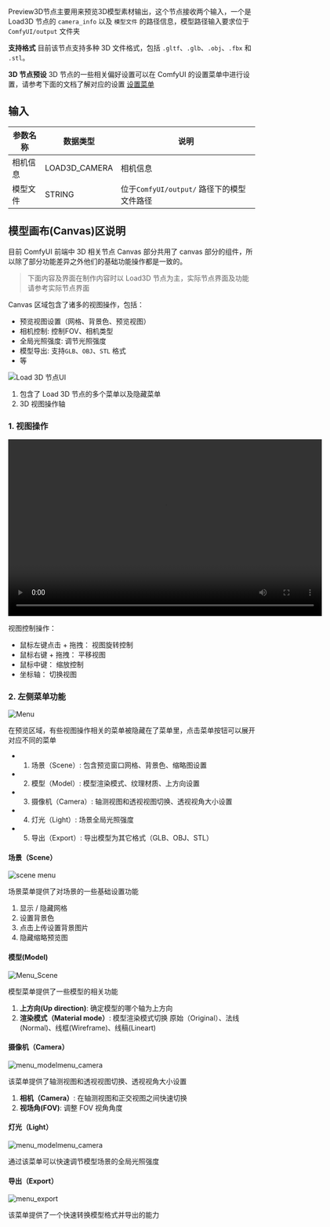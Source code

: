 Preview3D节点主要用来预览3D模型素材输出，这个节点接收两个输入，一个是 Load3D 节点的 `camera_info` 以及 `模型文件` 的路径信息，模型路径输入要求位于 `ComfyUI/output` 文件夹

**支持格式**
目前该节点支持多种 3D 文件格式，包括 `.gltf`、`.glb`、`.obj`、`.fbx` 和 `.stl`。

**3D 节点预设**
3D 节点的一些相关偏好设置可以在 ComfyUI 的设置菜单中进行设置，请参考下面的文档了解对应的设置
[设置菜单](https://docs.comfy.org/zh-CN/interface/settings/3d)

## 输入

| 参数名称 | 数据类型        | 说明                                  |
| ------- | ------------- | ------------------------------------- |
| 相机信息 | LOAD3D_CAMERA | 相机信息                                |
| 模型文件 | STRING | 位于`ComfyUI/output/` 路径下的模型文件路径 |

## 模型画布(Canvas)区说明

目前 ComfyUI 前端中 3D 相关节点 Canvas 部分共用了 canvas 部分的组件，所以除了部分功能差异之外他们的基础功能操作都是一致的。

> 下面内容及界面在制作内容时以 Load3D 节点为主，实际节点界面及功能请参考实际节点界面

Canvas 区域包含了诸多的视图操作，包括：

- 预览视图设置（网格、背景色、预览视图）
- 相机控制: 控制FOV、相机类型
- 全局光照强度: 调节光照强度
- 模型导出: 支持`GLB`、`OBJ`、`STL` 格式
- 等

![Load 3D 节点UI](./asset/preview3d_canvas.jpg)

1. 包含了 Load 3D 节点的多个菜单以及隐藏菜单
2. 3D 视图操作轴

### 1. 视图操作

<video controls width="640" height="360">
  <source src="../Load3D/asset/view_operations.mp4" type="video/mp4">
  您的浏览器不支持视频播放。
</video>

视图控制操作：

- 鼠标左键点击 + 拖拽： 视图旋转控制
- 鼠标右键 + 拖拽： 平移视图
- 鼠标中键： 缩放控制
- 坐标轴： 切换视图

### 2. 左侧菜单功能

![Menu](../Load3D/asset/menu.webp)

在预览区域，有些视图操作相关的菜单被隐藏在了菜单里，点击菜单按钮可以展开对应不同的菜单

- 1. 场景（Scene）: 包含预览窗口网格、背景色、缩略图设置
- 2. 模型（Model）: 模型渲染模式、纹理材质、上方向设置
- 3. 摄像机（Camera）: 轴测视图和透视视图切换、透视视角大小设置
- 4. 灯光（Light）: 场景全局光照强度
- 5. 导出（Export）: 导出模型为其它格式（GLB、OBJ、STL）

#### 场景（Scene）

![scene menu](../Load3D/asset/menu_scene.webp)

场景菜单提供了对场景的一些基础设置功能

1. 显示 / 隐藏网格
2. 设置背景色
3. 点击上传设置背景图片
4. 隐藏缩略预览图

#### 模型(Model)

![Menu_Scene](../Load3D/asset/menu_model.webp)

模型菜单提供了一些模型的相关功能

1. **上方向(Up direction)**: 确定模型的哪个轴为上方向
2. **渲染模式（Material mode）**: 模型渲染模式切换 原始（Original）、法线(Normal)、线框(Wireframe)、线稿(Lineart)

#### 摄像机（Camera）

![menu_modelmenu_camera](../Load3D/asset/menu_camera.webp)

该菜单提供了轴测视图和透视视图切换、透视视角大小设置

1. **相机（Camera）**: 在轴测视图和正交视图之间快速切换
2. **视场角(FOV)**: 调整 FOV 视角角度

#### 灯光（Light）

![menu_modelmenu_camera](../Load3D/asset/menu_light.webp)

通过该菜单可以快速调节模型场景的全局光照强度

#### 导出（Export）

![menu_export](../Load3D/asset/menu_export.webp)

该菜单提供了一个快速转换模型格式并导出的能力